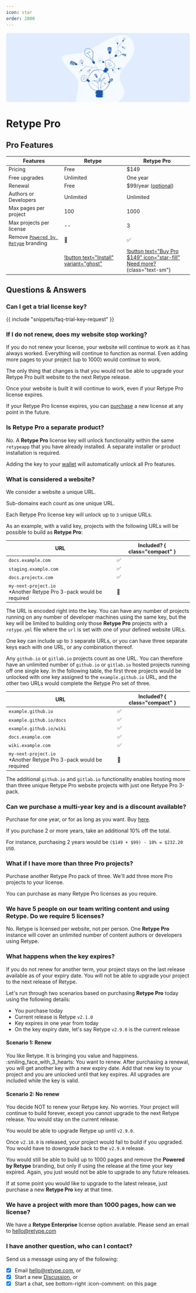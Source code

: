 ```yaml
---
icon: star
order: 2000
---
```

![](/static/headers/pro.png)

# Retype Pro

## Pro Features

Features | Retype | Retype Pro
--- | --- | ---
Pricing | Free | $149
Free upgrades | Unlimited | One year
Renewal | Free | $99/year ([optional](#if-i-do-not-renew-does-my-website-stop-working))
Authors or Developers | Unlimited | Unlimited
Max pages per project | 100 | 1000
Max projects per license | -- | 3
Remove [`Powered by Retype`](/configuration/project.md#poweredbyretype) branding | :no_entry_sign: | :white_check_mark:
| | [!button text="Install" variant="ghost"](/guides/getting-started.md) | [!button text="Buy Pro $149" icon="star-fill"](https://buy.stripe.com/8wM2a25fpf502jKbII)<br />[Need more?](https://buy.stripe.com/28og0S37h5uqaQg9AE){class="text-sm"} |

## Questions & Answers

### Can I get a trial license key?

{{ include "snippets/faq-trial-key-request" }}

### If I do not renew, does my website stop working?

If you do not renew your license, your website will continue to work as it has always worked. Everything will continue to function as normal. Even adding more pages to your project (up to 1000) would continue to work.

The only thing that changes is that you would not be able to upgrade your Retype Pro built website to the next Retype release.

Once your website is built it will continue to work, even if your Retype Pro license expires.

If your Retype Pro license expires, you can [purchase](/pro) a new license at any point in the future.

### Is Retype Pro a separate product?

No. A **Retype Pro** license key will unlock functionality within the same `retypeapp` that you have already installed. A separate installer or product installation is required.

Adding the key to your [wallet](/guides/cli.md#retype-wallet) will automatically unlock all Pro features.

### What is considered a website?

We consider a website a unique URL.

Sub-domains each count as one unique URL.

Each Retype Pro license key will unlock up to `3` unique URLs.

As an example, with a valid key, projects with the following URLs will be possible to build as **Retype Pro**:

URL | Included? { class="compact" }
--- | ---
`docs.example.com` | :white_check_mark:
`staging.example.com` | :white_check_mark:
`docs.projectx.com` | :white_check_mark:
`my-next-project.io`<br />*Another Retype Pro 3-pack would be required | :no_entry_sign:

The URL is encoded right into the key. You can have any number of projects running on any number of developer machines using the same key, but the key will be limited to building only those **Retype Pro** projects with a `retype.yml` file where the `url` is set with one of your defined website URLs.

One key can include up to `3` separate URLs, or you can have three separate keys each with one URL, or any combination thereof.

Any `github.io` or `gitlab.io` projects count as one URL. You can therefore have an unlimited number of `github.io` or `gitlab.io` hosted projects running off one single key. In the following table, the first three projects would be unlocked with one key assigned to the `example.github.io` URL, and the other two URLs would complete the Retype Pro set of three.

URL | Included? { class="compact" }
--- | ---
`example.github.io`      | :white_check_mark:
`example.github.io/docs` | :white_check_mark:
`example.github.io/wiki` | :white_check_mark:
`docs.example.com`       | :white_check_mark:
`wiki.example.com`       | :white_check_mark:
`my-next-project.io`<br />*Another Retype Pro 3-pack would be required | :no_entry_sign:

The additional `github.io` and `gitlab.io` functionality enables hosting more than three unique Retype Pro website projects with just one Retype Pro 3-pack.

### Can we purchase a multi-year key and is a discount available?

Purchase for one year, or for as long as you want. Buy [here](https://buy.stripe.com/6oE6qiePZ1eae2sfZ1).

If you purchase 2 or more years, take an additional 10% off the total.

For instance, purchasing 2 years would be `($149 + $99) - 10% = $232.20 USD`.

### What if I have more than three Pro projects?

Purchase another Retype Pro pack of three. We'll add three more Pro projects to your license.

You can purchase as many Retype Pro licenses as you require.

### We have 5 people on our team writing content and using Retype. Do we require 5 licenses?

No. Retype is licensed per website, not per person. One **Retype Pro** instance will cover an unlimited number of content authors or developers using Retype.

### What happens when the key expires?

If you do not renew for another term, your project stays on the last release available as of your expiry date. You will not be able to upgrade your project to the next release of Retype.

Let's run through two scenarios based on purchasing **Retype Pro** today using the following details:

- You purchase today
- Current release is Retype `v2.1.0`
- Key expires in one year from today
- On the key expiry date, let's say Retype `v2.9.0` is the current release

#### Scenario 1: Renew

You like Retype. It is bringing you value and happiness. :smiling_face_with_3_hearts:  You want to renew. After purchasing a renewal, you will get another key with a new expiry date. Add that new key to your project and you are unlocked until that key expires. All upgrades are included while the key is valid.

#### Scenario 2: No renew

You decide NOT to renew your Retype key. No worries. Your project will continue to build forever, except you cannot upgrade to the next Retype release. You would stay on the current release.

You would be able to upgrade Retype up until `v2.9.0`.

Once `v2.10.0` is released, your project would fail to build if you upgraded. You would have to downgrade back to the `v2.9.0` release.

You would still be able to build up to 1000 pages and remove the **Powered by Retype** branding, but only if using the release at the time your key expired. Again, you just would not be able to upgrade to any future releases.

If at some point you would like to upgrade to the latest release, just purchase a new **Retype Pro** key at that time.

### We have a project with more than 1000 pages, how can we license?

We have a **Retype Enterprise** license option available. Please send an email to hello@retype.com

### I have another question, who can I contact?

Send us a message using any of the following:

- [x] Email hello@retype.com, or
- [x] Start a new [Discussion](https://github.com/retypeapp/retype/discussions/), or
- [x] Start a chat, see bottom-right :icon-comment: on this page